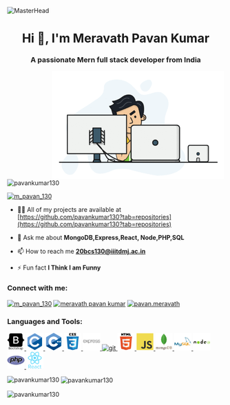 ![MasterHead](https://www.arkasoftwares.com/blog/wp-content/uploads/2021/01/header_banner-2.jpg)
<h1 align="center">Hi 👋, I'm Meravath Pavan Kumar</h1>
<h3 align="center">A passionate Mern full stack developer from India</h3>
<img src="https://raw.githubusercontent.com/rajpratyush/rajpratyush/master/me_1.gif" alt="Coding"  width="400px" align="right"/>


<p align="left"> <img src="https://komarev.com/ghpvc/?username=pavankumar130&label=Profile%20views&color=0e75b6&style=flat" alt="pavankumar130" /> </p>

<p align="left"> <a href="https://twitter.com/m_pavan_130" target="blank"><img src="https://img.shields.io/twitter/follow/m_pavan_130?logo=twitter&style=for-the-badge" alt="m_pavan_130" /></a> </p>


- 👨‍💻 All of my projects are available at [https://github.com/pavankumar130?tab=repositories](https://github.com/pavankumar130?tab=repositories)

- 💬 Ask me about **MongoDB,Express,React, Node,PHP,SQL**

- 📫 How to reach me **20bcs130@iiitdmj.ac.in**

- ⚡ Fun fact **I Think I am Funny**

<h3 align="left">Connect with me:</h3>
<p align="left">
<a href="https://twitter.com/m_pavan_130" target="blank"><img align="center" src="https://raw.githubusercontent.com/rahuldkjain/github-profile-readme-generator/master/src/images/icons/Social/twitter.svg" alt="m_pavan_130" height="30" width="40" /></a>
<a href="https://www.linkedin.com/in/meravath-pavan-kumar-4040ba21a/" target="blank"><img align="center" src="https://raw.githubusercontent.com/rahuldkjain/github-profile-readme-generator/master/src/images/icons/Social/linked-in-alt.svg" alt="meravath pavan kumar" height="30" width="40" /></a>
<a href="https://instagram.com/pavan.meravath" target="blank"><img align="center" src="https://raw.githubusercontent.com/rahuldkjain/github-profile-readme-generator/master/src/images/icons/Social/instagram.svg" alt="pavan.meravath" height="30" width="40" /></a>
</p>

<h3 align="left">Languages and Tools:</h3>
<p align="left"> <a href="https://getbootstrap.com" target="_blank" rel="noreferrer"> <img src="https://raw.githubusercontent.com/devicons/devicon/master/icons/bootstrap/bootstrap-plain-wordmark.svg" alt="bootstrap" width="40" height="40"/> </a> <a href="https://www.cprogramming.com/" target="_blank" rel="noreferrer"> <img src="https://raw.githubusercontent.com/devicons/devicon/master/icons/c/c-original.svg" alt="c" width="40" height="40"/> </a> <a href="https://www.w3schools.com/cpp/" target="_blank" rel="noreferrer"> <img src="https://raw.githubusercontent.com/devicons/devicon/master/icons/cplusplus/cplusplus-original.svg" alt="cplusplus" width="40" height="40"/> </a> <a href="https://www.w3schools.com/css/" target="_blank" rel="noreferrer"> <img src="https://raw.githubusercontent.com/devicons/devicon/master/icons/css3/css3-original-wordmark.svg" alt="css3" width="40" height="40"/> </a> <a href="https://expressjs.com" target="_blank" rel="noreferrer"> <img src="https://raw.githubusercontent.com/devicons/devicon/master/icons/express/express-original-wordmark.svg" alt="express" width="40" height="40"/> </a> <a href="https://git-scm.com/" target="_blank" rel="noreferrer"> <img src="https://www.vectorlogo.zone/logos/git-scm/git-scm-icon.svg" alt="git" width="40" height="40"/> </a> <a href="https://www.w3.org/html/" target="_blank" rel="noreferrer"> <img src="https://raw.githubusercontent.com/devicons/devicon/master/icons/html5/html5-original-wordmark.svg" alt="html5" width="40" height="40"/> </a> <a href="https://developer.mozilla.org/en-US/docs/Web/JavaScript" target="_blank" rel="noreferrer"> <img src="https://raw.githubusercontent.com/devicons/devicon/master/icons/javascript/javascript-original.svg" alt="javascript" width="40" height="40"/> </a> <a href="https://www.mongodb.com/" target="_blank" rel="noreferrer"> <img src="https://raw.githubusercontent.com/devicons/devicon/master/icons/mongodb/mongodb-original-wordmark.svg" alt="mongodb" width="40" height="40"/> </a> <a href="https://www.mysql.com/" target="_blank" rel="noreferrer"> <img src="https://raw.githubusercontent.com/devicons/devicon/master/icons/mysql/mysql-original-wordmark.svg" alt="mysql" width="40" height="40"/> </a> <a href="https://nodejs.org" target="_blank" rel="noreferrer"> <img src="https://raw.githubusercontent.com/devicons/devicon/master/icons/nodejs/nodejs-original-wordmark.svg" alt="nodejs" width="40" height="40"/> </a> <a href="https://www.php.net" target="_blank" rel="noreferrer"> <img src="https://raw.githubusercontent.com/devicons/devicon/master/icons/php/php-original.svg" alt="php" width="40" height="40"/> </a> <a href="https://reactjs.org/" target="_blank" rel="noreferrer"> <img src="https://raw.githubusercontent.com/devicons/devicon/master/icons/react/react-original-wordmark.svg" alt="react" width="40" height="40"/> </a> </p>

<p><img align="left" src="https://github-readme-stats.vercel.app/api/top-langs?username=pavankumar130&show_icons=true&locale=en&layout=compact" alt="pavankumar130" /></p>

<p>&nbsp;<img align="center" src="https://github-readme-stats.vercel.app/api?username=pavankumar130&show_icons=true&locale=en" alt="pavankumar130" /></p>

<p><img align="center" src="https://github-readme-streak-stats.herokuapp.com/?user=pavankumar130&" alt="pavankumar130" /></p>
